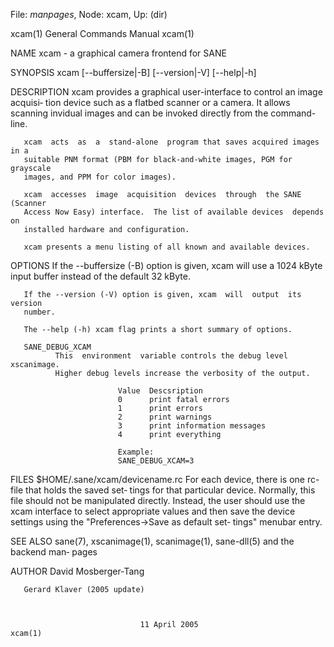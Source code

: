 File: *manpages*,  Node: xcam,  Up: (dir)

xcam(1)                     General Commands Manual                    xcam(1)



NAME
       xcam - a graphical camera frontend for SANE

SYNOPSIS
       xcam [--buffersize|-B] [--version|-V] [--help|-h]


DESCRIPTION
       xcam  provides  a graphical user-interface to control an image acquisi‐
       tion device such as a flatbed scanner or a camera.  It allows  scanning
       invidual images and can be invoked directly from the command-line.

       xcam  acts  as  a  stand-alone  program that saves acquired images in a
       suitable PNM format (PBM for black-and-white images, PGM for  grayscale
       images, and PPM for color images).

       xcam  accesses  image  acquisition  devices  through  the SANE (Scanner
       Access Now Easy) interface.  The list of available devices  depends  on
       installed hardware and configuration.

       xcam presents a menu listing of all known and available devices.


OPTIONS
       If  the  --buffersize  (-B) option is given, xcam will use a 1024 kByte
       input buffer instead of the default 32 kByte.

       If the --version (-V) option is given, xcam  will  output  its  version
       number.

       The --help (-h) xcam flag prints a short summary of options.

       SANE_DEBUG_XCAM
              This  environment  variable controls the debug level xscanimage.
              Higher debug levels increase the verbosity of the output.

                            Value  Descsription
                            0      print fatal errors
                            1      print errors
                            2      print warnings
                            3      print information messages
                            4      print everything

                            Example:
                            SANE_DEBUG_XCAM=3


FILES
       $HOME/.sane/xcam/devicename.rc
              For each device, there is one rc-file that holds the saved  set‐
              tings  for  that  particular device.  Normally, this file should
              not be manipulated directly.  Instead, the user should  use  the
              xcam  interface  to  select appropriate values and then save the
              device settings using the  "Preferences->Save  as  default  set‐
              tings" menubar entry.


SEE ALSO
       sane(7),  xscanimage(1), scanimage(1), sane-dll(5) and the backend man‐
       pages

AUTHOR
       David Mosberger-Tang

       Gerard Klaver (2005 update)



                                 11 April 2005                         xcam(1)
